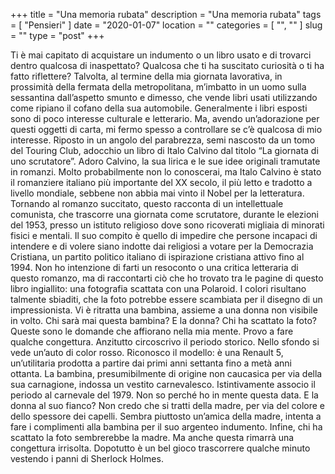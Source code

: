 +++
title = "Una memoria rubata"
description = "Una memoria rubata"
tags = [ "Pensieri" ]
date = "2020-01-07"
location = ""
categories = [
  "",
  ""
]
slug = ""
type = "post"
+++

Ti è mai capitato di acquistare un indumento o un libro usato e di trovarci dentro qualcosa di inaspettato?  Qualcosa che ti ha suscitato curiosità o ti ha fatto  riflettere? Talvolta, al termine della mia giornata lavorativa, in prossimità della fermata della metropolitana, m’imbatto in un uomo sulla sessantina dall’aspetto smunto e dimesso, che vende libri usati utilizzando come ripiano il cofano della sua automobile. Generalmente i libri esposti sono di poco interesse culturale e letterario.  Ma, avendo un’adorazione per questi oggetti di carta, mi fermo spesso a controllare se c’è qualcosa di mio interesse. Riposto in un angolo del parabrezza, semi nascosto da un tomo del Touring Club, adocchio un libro di Italo Calvino dal titolo “La giornata di uno scrutatore”.  Adoro Calvino, la sua lirica e le sue idee originali tramutate in romanzi. Molto probabilmente non lo conoscerai, ma Italo Calvino è stato il romanziere italiano più importante del XX secolo, il più letto e tradotto a livello mondiale, sebbene non abbia mai vinto il Nobel per la letteratura. Tornando al romanzo succitato, questo racconta di un intellettuale comunista, che trascorre una giornata come scrutatore, durante le elezioni del 1953, presso un istituto religioso dove sono ricoverati migliaia di minorati fisici e mentali. Il suo compito è quello di impedire che persone incapaci di intendere e di volere siano indotte dai religiosi a votare per la Democrazia Cristiana, un partito politico italiano di ispirazione cristiana attivo fino al 1994. Non ho intenzione di farti un resoconto o una critica letteraria di questo romanzo, ma di raccontarti ciò che ho trovato tra le pagine di questo libro ingiallito: una fotografia scattata con una Polaroid. I colori risultano talmente sbiaditi, che la foto potrebbe essere scambiata per il disegno di un impressionista. Vi è ritratta una bambina, assieme a una donna non visibile in volto. Chi sarà mai questa bambina? E la donna? Chi ha scattato la foto? Queste sono le domande che affiorano nella mia mente. Provo a fare qualche congettura. Anzitutto circoscrivo il periodo storico. Nello sfondo si vede un’auto di color rosso. Riconosco il modello: è una Renault 5, un’utilitaria prodotta a partire dai primi anni settanta fino a metà anni ottanta. La bambina, presumibilmente di origine non caucasica per via della sua carnagione, indossa un vestito carnevalesco. Istintivamente associo il periodo al carnevale del 1979. Non so perché ho in mente questa data.  E la donna al suo fianco? Non credo che si tratti della madre, per via del colore e dello spessore dei capelli. Sembra piuttosto un’amica della madre, intenta a fare i complimenti alla bambina per il suo argenteo indumento. Infine, chi ha scattato la foto sembrerebbe la madre. Ma anche questa rimarrà una congettura irrisolta.
Dopotutto è un bel gioco trascorrere qualche minuto vestendo i panni di Sherlock Holmes.
